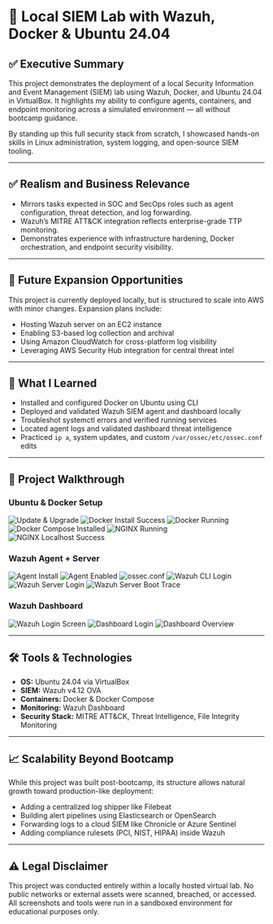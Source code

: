 # 🚨 Local SIEM Lab with Wazuh, Docker & Ubuntu 24.04

## ✅ Executive Summary

This project demonstrates the deployment of a local Security Information and Event Management (SIEM) lab using Wazuh, Docker, and Ubuntu 24.04 in VirtualBox. It highlights my ability to configure agents, containers, and endpoint monitoring across a simulated environment — all without bootcamp guidance.

By standing up this full security stack from scratch, I showcased hands-on skills in Linux administration, system logging, and open-source SIEM tooling.

---

## ✅ Realism and Business Relevance

- Mirrors tasks expected in SOC and SecOps roles such as agent configuration, threat detection, and log forwarding.
- Wazuh’s MITRE ATT&CK integration reflects enterprise-grade TTP monitoring.
- Demonstrates experience with infrastructure hardening, Docker orchestration, and endpoint security visibility.

---

## 🚀 Future Expansion Opportunities

This project is currently deployed locally, but is structured to scale into AWS with minor changes. Expansion plans include:

- Hosting Wazuh server on an EC2 instance
- Enabling S3-based log collection and archival
- Using Amazon CloudWatch for cross-platform log visibility
- Leveraging AWS Security Hub integration for central threat intel

---

## 🧠 What I Learned

- Installed and configured Docker on Ubuntu using CLI
- Deployed and validated Wazuh SIEM agent and dashboard locally
- Troubleshot systemctl errors and verified running services
- Located agent logs and validated dashboard threat intelligence
- Practiced `ip a`, system updates, and custom `/var/ossec/etc/ossec.conf` edits

---

## 📸 Project Walkthrough

### Ubuntu & Docker Setup

![Update & Upgrade](project-walkthrough/001_ubuntu_vm_update_upgrade.png)
![Docker Install Success](project-walkthrough/01_docker_install_succes.png)
![Docker Running](project-walkthrough/02_docker_installed_running.png)
![Docker Compose Installed](project-walkthrough/03_docker_compose_installed.png)
![NGINX Running](project-walkthrough/03-container-running-nginx.png)
![NGINX Localhost Success](project-walkthrough/04-nginx-docker-success-localhost.png)

### Wazuh Agent + Server

![Agent Install](project-walkthrough/Wazuh_Agent_Install_Redacted.PNG)
![Agent Enabled](project-walkthrough/Wazuh_Agent_Enable_and_Stated.png)
![ossec.conf](project-walkthrough/Wazuh_Ossec_Config_Redacted.PNG)
![Wazuh CLI Login](project-walkthrough/Wazuh_CLI_Login.png)
![Wazuh Server Login](project-walkthrough/Successful_Wazuh_Server_Login_Redacted.PNG)
![Wazuh Server Boot Trace](project-walkthrough/Wazuh_Server_booting-Kernel-Trace.png)

### Wazuh Dashboard

![Wazuh Login Screen](project-walkthrough/Wazuh_Login_Screen.png)
![Dashboard Login](project-walkthrough/Wazuh_Dashboard_Login_Redacted.PNG)
![Dashboard Overview](project-walkthrough/Wazuh_Dashboard_Overview_Redacted.PNG)




---

## 🛠️ Tools & Technologies

- **OS:** Ubuntu 24.04 via VirtualBox
- **SIEM:** Wazuh v4.12 OVA
- **Containers:** Docker & Docker Compose
- **Monitoring:** Wazuh Dashboard
- **Security Stack:** MITRE ATT&CK, Threat Intelligence, File Integrity Monitoring

---

## 📈 Scalability Beyond Bootcamp

While this project was built post-bootcamp, its structure allows natural growth toward production-like deployment:

- Adding a centralized log shipper like Filebeat
- Building alert pipelines using Elasticsearch or OpenSearch
- Forwarding logs to a cloud SIEM like Chronicle or Azure Sentinel
- Adding compliance rulesets (PCI, NIST, HIPAA) inside Wazuh

---

## ⚠️ Legal Disclaimer

This project was conducted entirely within a locally hosted virtual lab. No public networks or external assets were scanned, breached, or accessed. All screenshots and tools were run in a sandboxed environment for educational purposes only.
